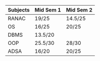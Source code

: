 | Subjects | Mid Sem 1 | Mid Sem 2 |
| -------- | --------- | --------- |
| RANAC    | 19/25     | 14.5/25   |
| OS       | 16/25     | 20/25     |
| DBMS     | 13.5/20   |           |
| OOP      | 25.5/30   | 28/30     |
| ADSA     | 16/20     | 20/25     | 
